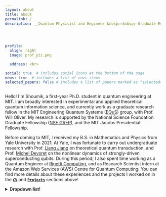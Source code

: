 ```yaml
---
layout: about
title: about
permalink: /
description: __Quantum Physicist and Engineer &nbsp;⟡&nbsp; Graduate Research Fellow__ <br> [Massachusetts Institute of Technology (MIT); Cambridge, MA](web.mit.edu/)
  
  


profile:
  align: right
  image: prof_pic.png

  address: <br>

social: true  # includes social icons at the bottom of the page
news: true  # includes a list of news items
selected_papers: false # includes a list of papers marked as "selected={true}"
---
```


Hello! I'm Shoumik, a first-year Ph.D. student in quantum engineering at MIT. I am broadly interested in experimental and applied theoretical quantum information science, and currently work as a graduate research fellow in the MIT Engineering Quantum Systems ([EQuS](https://equs.mit.edu/)) group, with Prof. Will Oliver. My research is supported by the National Science Foundation Graduate Fellowship ([NSF GRFP](https://www.nsfgrfp.org/)), and the MIT Jacobs Presidential Fellowship.

Before coming to MIT, I received my B.S. in Mathematics and Physics from Yale University in 2021. At Yale, I was fortunate to carry out undergraduate research with Prof. [Liang Jiang](https://pme.uchicago.edu/group/jiang-group) on theoretical quantum transduction, and Prof. [Michel Devoret](http://qulab.eng.yale.edu/) on the nonlinear dynamics of strongly-driven superconducting qubits. During this period, I also spent time working as a Quantum Engineer at [Rigetti Computing](https://www.rigetti.com/), and as Research Scientist intern at the Amazon Web Services (AWS) Centre for Quantum Computing. You can find more details about these experiences and the projects I worked on in the **[`CV`](cv)** and **[`Projects`](projects)** sections above!

<details>
  <summary> <b>  Dropdown list!</b> </summary>
<p>
<br>
<b>Example dropdown list:</b>
I am testing this HTML code out to see if it is possible to create a dropdown list to collapse useful information on the homepage. Test to see!
<br/>
</p>

</details>
<br>